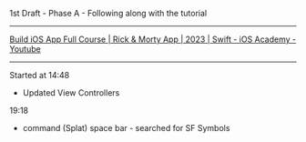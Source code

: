 1st Draft - Phase A - Following along with the tutorial

- - - -

[Build iOS App Full Course | Rick & Morty App | 2023 | Swift - iOS Academy - Youtube](https://youtu.be/fTGA8cjbf5Y?si=v0uyfp1NcuOjlWBR)

- - - -

Started at 14:48

* Updated View Controllers

19:18

* command (Splat) space bar - searched for SF Symbols
